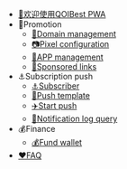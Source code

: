 * [👋欢迎使用QOIBest PWA](docs/en/welcome/welcomepage.md)
* 🚀Promotion
  * [🔧Domain management](docs/en/推广/域名管理/yumingguanli.md)
  * [📷Pixel configuration](docs/en/推广/像素管理/xiangsuguanli.md)
  * [📱APP management](docs/en/推广/app管理/appguanli.md)
  * [🔗Sponsored links](docs/en/推广/推广链接/tuiguanglianjie.md)
* ⚓Subscription push
  * [⚓Subscriber](docs/en/订阅推送/订阅用户/dingyueyonghu.md)
  * [📢Push template](docs/en/订阅推送/推送模版/tuisongmoban.md)
  * [✈️Start push](docs/en/订阅推送/开始推送/kaishituisong.md)
  * [📜Notification log query](docs/en/订阅推送/通知日志查询/tongzhirizhichaxun.md)
* 💰Finance
  * [💰Fund wallet](docs/en/财务/资金钱包/zijinqianbao.md)
* [❤️FAQ](docs/en/FAQS/faqs-member.md)